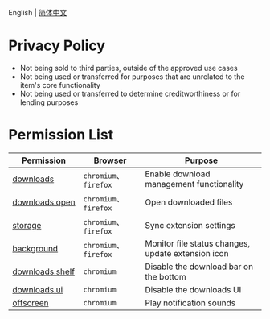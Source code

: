 English | [简体中文](privacy.md)

# Privacy Policy

- Not being sold to third parties, outside of the approved use cases
- Not being used or transferred for purposes that are unrelated to the item's core functionality
- Not being used or transferred to determine creditworthiness or for lending purposes

# Permission List

| Permission                                                                                                              | Browser               | Purpose                                            |
| ----------------------------------------------------------------------------------------------------------------------- | --------------------- | -------------------------------------------------- |
| [downloads](https://developer.mozilla.org/en-US/docs/Mozilla/Add-ons/WebExtensions/API/downloads)                       | `chromium`、`firefox` | Enable download management functionality           |
| [downloads.open](https://developer.mozilla.org/en-US/docs/Mozilla/Add-ons/WebExtensions/API/downloads/open)             | `chromium`、`firefox` | Open downloaded files                              |
| [storage](https://developer.mozilla.org/en-US/docs/Mozilla/Add-ons/WebExtensions/API/storage)                           | `chromium`、`firefox` | Sync extension settings                            |
| [background](https://developer.mozilla.org/en-US/docs/Mozilla/Add-ons/WebExtensions/Background_scripts)                 | `chromium`、`firefox` | Monitor file status changes, update extension icon |
| [downloads.shelf](https://developer.mozilla.org/en-US/docs/Mozilla/Add-ons/WebExtensions/API/downloads/setShelfEnabled) | `chromium`            | Disable the download bar on the bottom             |
| [downloads.ui](https://developer.chrome.com/docs/extensions/reference/api/downloads#method-setUiOptions)                | `chromium`            | Disable the downloads UI                           |
| [offscreen](https://developer.chrome.com/docs/extensions/reference/api/offscreen)                                       | `chromium`            | Play notification sounds                           |

